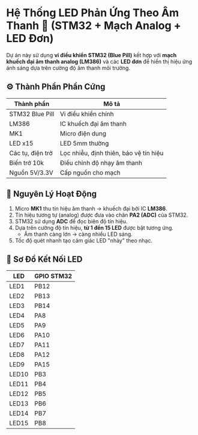 # Hệ Thống LED Phản Ứng Theo Âm Thanh 🎵 (STM32 + Mạch Analog + LED Đơn)

Dự án này sử dụng **vi điều khiển STM32 (Blue Pill)** kết hợp với **mạch khuếch đại âm thanh analog (LM386)** và các **LED đơn** để hiển thị hiệu ứng ánh sáng dựa trên cường độ âm thanh môi trường.

## ⚙️ Thành Phần Phần Cứng

| Thành phần       | Mô tả |
|------------------|-------|
| STM32 Blue Pill  | Vi điều khiển chính |
| LM386            | IC khuếch đại âm thanh |
| MK1              | Micro điện dung |
| LED x15          | LED 5mm thường |
| Các tụ, điện trở | Lọc nhiễu, định thiên, bảo vệ tín hiệu |
| Biến trở 10k     | Điều chỉnh độ nhạy âm thanh |
| Nguồn 5V/3.3V    | Cấp nguồn cho mạch |

## 🔌 Nguyên Lý Hoạt Động

1. Micro **MK1** thu tín hiệu âm thanh → khuếch đại bởi IC **LM386**.
2. Tín hiệu tương tự (analog) được đưa vào chân **PA2 (ADC)** của STM32.
3. STM32 sử dụng **ADC** để đọc biên độ tín hiệu.
4. Dựa trên cường độ tín hiệu, **từ 1 đến 15 LED** được bật tương ứng.
   - Âm thanh càng lớn → càng nhiều LED sáng.
5. Tốc độ quét nhanh tạo cảm giác LED "nhảy" theo nhạc.

## 🔋 Sơ Đồ Kết Nối LED

| LED   | GPIO STM32 |
|--------|-------------|
| LED1   | PB12        |
| LED2   | PB13        |
| LED3   | PB14        |
| LED4   | PA8         |
| LED5   | PA9         |
| LED6   | PA10        |
| LED7   | PA11        |
| LED8   | PA12        |
| LED9   | PA15        |
| LED10  | PB3         |
| LED11  | PB4         |
| LED12  | PB5         |
| LED13  | PB6         |
| LED14  | PB7         |
| LED15  | PB8         |


